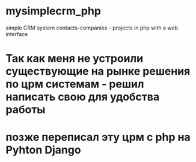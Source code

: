 # mysimplecrm_php
simple CRM system contacts-companies - projects in php with a web interface

# Так как меня не устроили существующие на рынке решения по црм системам - решил написать свою для удобства работы
# позже переписал эту црм с php на Pyhton Django
